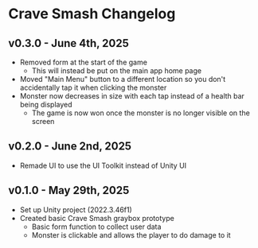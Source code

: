# Crave Smash Changelog

## v0.3.0 - June 4th, 2025
* Removed form at the start of the game
  * This will instead be put on the main app home page
* Moved "Main Menu" button to a different location so you don't accidentally tap it when clicking the monster
* Monster now decreases in size with each tap instead of a health bar being displayed
  * The game is now won once the monster is no longer visible on the screen

## v0.2.0 - June 2nd, 2025
* Remade UI to use the UI Toolkit instead of Unity UI

## v0.1.0 - May 29th, 2025
* Set up Unity project (2022.3.46f1)
* Created basic Crave Smash graybox prototype
  * Basic form function to collect user data
  * Monster is clickable and allows the player to do damage to it
